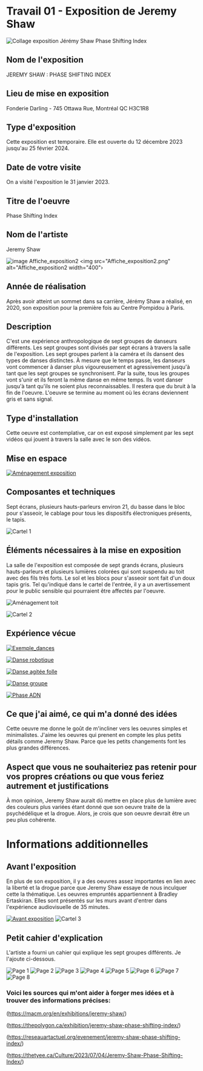 # Travail 01 - Exposition de Jeremy Shaw

![Collage exposition Jérémy Shaw Phase Shifting Index](https://github.com/PerformX2/H24_V11_inspirations_CRUZ/blob/d963d3ed798f4b1ff450d1af8e73392a13fe4147/semaine_01/JEREMY_SHAW_phase_shifting_index/J%C3%A9r%C3%A9my_Shaw_expositon_collage.jpg)


## Nom de l'exposition
JEREMY SHAW : PHASE SHIFTING INDEX

## Lieu de mise en exposition
Fonderie Darling - 745 Ottawa Rue, Montréal QC H3C1R8

## Type d'exposition
Cette exposition est temporaire. Elle est ouverte du 12 décembre 2023 jusqu'au 25 février 2024.

## Date de votre visite
On a visité l'exposition le 31 janvier 2023.

## Titre de l'oeuvre
Phase Shifting Index

## Nom de l'artiste
Jeremy Shaw 

![image Affiche_exposition2](Medias/Affiche_exposition2.png)
<img src="Affiche_exposition2.png" alt="Affiche_exposition2 width="400"›

## Année de réalisation
Après avoir atteint un sommet dans sa carrière, Jérémy Shaw a réalisé, en 2020, son exposition pour la première fois au Centre Pompidou à Paris.

## Description
C'est une expérience anthropologique de sept groupes de danseurs différents. Les sept groupes sont divisés par sept écrans à travers la salle de l'exposition. Les sept groupes parlent à la caméra et ils dansent des types de danses distinctes. À mesure que le temps passe, les danseurs vont commencer à danser plus vigoureusement et agressivement jusqu'à tant que les sept groupes se synchronisent. Par la suite, tous les groupes vont s'unir et ils feront la même danse en même temps. Ils vont danser jusqu'à tant qu'ils ne soient plus reconnaissables. Il restera que du bruit à la fin de l'oeuvre. L'oeuvre se termine au moment où les écrans deviennent gris et sans signal.

## Type d'installation 
Cette oeuvre est contemplative, car on est exposé simplement par les sept vidéos qui jouent à travers la salle avec le son des vidéos.

## Mise en espace 

[![Aménagement exposition](https://github.com/PerformX2/H24_V11_inspirations_CRUZ/blob/a456305ac3449776ace52ac4ed25152a1a77e94d/semaine_01/JEREMY_SHAW_phase_shifting_index/Capture_am%C3%A9nagement_exposition.png)](https://youtu.be/RpNF4Zk65Yw)

## Composantes et techniques 
Sept écrans, plusieurs hauts-parleurs environ 21, du basse dans le bloc pour s'asseoir, le cablage pour tous les dispositifs électroniques présents, le tapis. 

![Cartel 1](https://github.com/PerformX2/H24_V11_inspirations_CRUZ/blob/d8d08ac76336da4f6ee9f921da0600c84343c1d5/semaine_01/JEREMY_SHAW_phase_shifting_index/cartel_1.JPG)

## Éléments nécessaires à la mise en exposition 
La salle de l'exposition est composée de sept grands écrans, plusieurs hauts-parleurs et plusieurs lumières colorées qui sont suspendu au toit avec des fils très forts. Le sol et les blocs pour s'asseoir sont fait d'un doux tapis gris. Tel qu'indiqué dans le cartel de l'entrée, il y a un avertissement pour le public sensible qui pourraient être affectés par l'oeuvre.

![Aménagement toit](https://github.com/PerformX2/H24_V11_inspirations_CRUZ/blob/c6f5b195904c10c8f5401f1ee74df9d4aaee66df/semaine_01/JEREMY_SHAW_phase_shifting_index/Am%C3%A9nagement_toit.jpg)

![Cartel 2](https://github.com/PerformX2/H24_V11_inspirations_CRUZ/blob/498fcbc195482c8a0717422b1e8f728e689a7a5c/semaine_01/JEREMY_SHAW_phase_shifting_index/cartel_2.JPG)

## Expérience vécue

[![Exemple_dances](https://github.com/PerformX2/H24_V11_inspirations_CRUZ/blob/f5ef270432386ce5054f49096847431d040f3782/semaine_01/JEREMY_SHAW_phase_shifting_index/Capture_2_groupes_dansent.png)](https://www.youtube.com/watch?v=F0KPy2_7XhI?)

[![Danse robotique](https://github.com/PerformX2/H24_V11_inspirations_CRUZ/blob/20566fd79d022389ed2066e10a6bbe3b9c256024/semaine_01/JEREMY_SHAW_phase_shifting_index/Capture_dance_robotique.png)](https://youtu.be/tdRKN6O79wQ)

[![Danse agitée folle](https://github.com/PerformX2/H24_V11_inspirations_CRUZ/blob/7f5448a354620322e5d0295d02ab65cf966570d8/semaine_01/JEREMY_SHAW_phase_shifting_index/Capture_danse%20agit%C3%A9e_folle.png)](https://youtube.com/shorts/7ZNaNeZFBn0?feature=share)

[![Danse groupe](https://github.com/PerformX2/H24_V11_inspirations_CRUZ/blob/52f2b970e7fbf307f98800fd9896f2b4854537a1/semaine_01/JEREMY_SHAW_phase_shifting_index/Capture_danse_groupe.png)](https://youtu.be/A8ky_-8Pum8)

[![Phase ADN](https://github.com/PerformX2/H24_V11_inspirations_CRUZ/blob/92ad8286d3734353faac3a58095767e0fce06749/semaine_01/JEREMY_SHAW_phase_shifting_index/Capture_phase_ADN.png)](https://youtu.be/2-OoxMN9bgM)

## Ce que j'ai aimé, ce qui m'a donné des idées
Cette oeuvre me donne le goût de m'incliner vers les oeuvres simples et minimalistes. J'aime les oeuvres qui prenent en compte les plus petits détails comme Jeremy Shaw. Parce que les petits changements font les plus grandes différences.

## Aspect que vous ne souhaiteriez pas retenir pour vos propres créations ou que vous feriez autrement et justifications
À mon opinion, Jeremy Shaw aurait dû mettre en place plus de lumière avec des couleurs plus variées étant donné que son oeuvre traite de la psychédélique et la drogue. Alors, je crois que son oeuvre devrait être un peu plus cohérente.

# Informations additionnelles

## Avant l'exposition
En plus de son exposition, il y a des oeuvres assez importantes en lien avec la liberté et la drogue parce que Jeremy Shaw essaye de nous inculquer cette la thématique. Les oeuvres empruntés appartiennent à Bradley Ertaskiran. Elles sont présentés sur les murs avant d'entrer dans l'expérience audiovisuelle de 35 minutes.

[![Avant exposition](https://github.com/PerformX2/H24_V11_inspirations_CRUZ/blob/d3d6a42c249118a3625c3c26d8725d98f8c0cc05/semaine_01/JEREMY_SHAW_phase_shifting_index/Capture_avant_exposition.png)](https://youtube.com/shorts/wzXOH1Ahem8) 
![Cartel 3](https://github.com/PerformX2/H24_V11_inspirations_CRUZ/blob/4d8bd018d6d8f1e3e82d1ad3bd0e1388626bf182/semaine_01/JEREMY_SHAW_phase_shifting_index/cartel_3.JPG)

## Petit cahier d'explication
L'artiste a fourni un cahier qui explique les sept groupes différents. Je l'ajoute ci-dessous.

![Page 1](https://github.com/PerformX2/H24_V11_inspirations_CRUZ/blob/3c3e0e9c61b793929efebdea4a6d87996a01e51b/semaine_01/JEREMY_SHAW_phase_shifting_index/Cahier_info_1.JPG)
![Page 2](https://github.com/PerformX2/H24_V11_inspirations_CRUZ/blob/0f0af2071d951884fd9341a15825f2cc60d2af34/semaine_01/JEREMY_SHAW_phase_shifting_index/Cahier_info_2.JPG)
![Page 3](https://github.com/PerformX2/H24_V11_inspirations_CRUZ/blob/0f0af2071d951884fd9341a15825f2cc60d2af34/semaine_01/JEREMY_SHAW_phase_shifting_index/Cahier_info_3.JPG)
![Page 4](https://github.com/PerformX2/H24_V11_inspirations_CRUZ/blob/0f0af2071d951884fd9341a15825f2cc60d2af34/semaine_01/JEREMY_SHAW_phase_shifting_index/Cahier_info_4.JPG)
![Page 5](https://github.com/PerformX2/H24_V11_inspirations_CRUZ/blob/0f0af2071d951884fd9341a15825f2cc60d2af34/semaine_01/JEREMY_SHAW_phase_shifting_index/Cahier_info_5.JPG)
![Page 6](https://github.com/PerformX2/H24_V11_inspirations_CRUZ/blob/0f0af2071d951884fd9341a15825f2cc60d2af34/semaine_01/JEREMY_SHAW_phase_shifting_index/Cahier_info_6.JPG)
![Page 7](https://github.com/PerformX2/H24_V11_inspirations_CRUZ/blob/0f0af2071d951884fd9341a15825f2cc60d2af34/semaine_01/JEREMY_SHAW_phase_shifting_index/Cahier_info_7.JPG)
![Page 8](https://github.com/PerformX2/H24_V11_inspirations_CRUZ/blob/0f0af2071d951884fd9341a15825f2cc60d2af34/semaine_01/JEREMY_SHAW_phase_shifting_index/Cahier_info_8.JPG)


### Voici les sources qui m'ont aider à forger mes idées et à trouver des informations précises:

(https://macm.org/en/exhibitions/jeremy-shaw/)

(https://thepolygon.ca/exhibition/jeremy-shaw-phase-shifting-index/)

(https://reseauartactuel.org/evenement/jeremy-shaw-phase-shifting-index/)

(https://thetyee.ca/Culture/2023/07/04/Jeremy-Shaw-Phase-Shifting-Index/)

